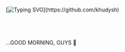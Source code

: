 #
[![Typing SVG](https://readme-typing-svg.herokuapp.com?size=26&color=F7C238&background=9BFF3F00&center=true&height=100&lines=...WELCOME+HERE%2C+STRANGER...)](https://github.com/khudysh)
#
<br clear="both">

<p align="left">...GOOD MORNING, GUYS 🌠</p>

###
